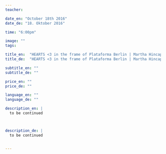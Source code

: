 ```yaml
---
teacher: 

date_en: "October 18th 2016"
date_de: "18. Oktober 2016"

time: "6:00pm"

image: ""
tags: 

title_en:  "HEARTS <3 in the frame of Plataforma Berlin | Martha Hincapie-Charry"
title_de:  "HEARTS <3 in the frame of Plataforma Berlin | Martha Hincapie-Charry"

subtitle_en: ""
subtitle_de: ""

price_en: ""
price_de: ""

language_en: ""
language_de: ""

description_en: |
  to be continued



description_de: |
  to be continued


---
```

